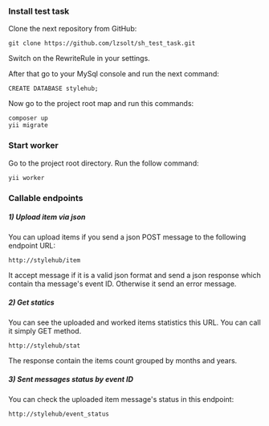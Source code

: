 ### Install test task

Clone the next repository from GitHub:
```
git clone https://github.com/lzsolt/sh_test_task.git
```
Switch on the RewriteRule in your settings.

After that go to your MySql console and run the next command:
```
CREATE DATABASE stylehub;
```
Now go to the project root map and run this commands:
```
composer up
yii migrate
```

### Start worker
Go to the project root directory. Run the follow command:
```
yii worker
```

### Callable endpoints

##### 1) Upload item via json
You can upload items if you send a json POST message to the following endpoint URL:
```
http://stylehub/item
```
It accept message if it is a valid json format and send a json response which contain tha message's event ID. Otherwise it send an error message.

##### 2) Get statics
You can see the uploaded and worked items statistics this URL. You can call it simply GET method.
```
http://stylehub/stat
```
The response contain the items count grouped by months and years.

##### 3) Sent messages status by event ID
You can check the uploaded item message's status in this endpoint:
```
http://stylehub/event_status
```